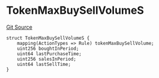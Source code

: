 # TokenMaxBuySellVolumeS
[Git Source](https://github.com/thrackle-io/forte-rules-engine/blob/9e3814d522f1469f798bac69a12de09ee849e2da/src/client/token/handler/diamond/RuleStorage.sol)


```solidity
struct TokenMaxBuySellVolumeS {
    mapping(ActionTypes => Rule) tokenMaxBuySellVolume;
    uint256 boughtInPeriod;
    uint64 lastPurchaseTime;
    uint256 salesInPeriod;
    uint64 lastSellTime;
}
```

